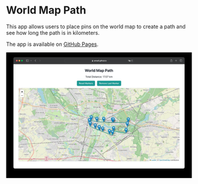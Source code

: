 # World Map Path

This app allows users to place pins on the world map to create a path and see how long the path is in kilometers.

The app is available on [GitHub Pages](https://anras5.github.io/world-map-path/).

![map](./map.png)
